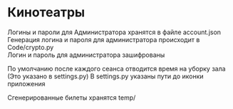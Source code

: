 # Кинотеатры

Логины и пароли для Администратора хранятся в файле account.json  
Генерация логина и пароля для администратора происходит в Code/crypto.py  
Логин и пароль для администратора зашифрованы

По умолчанию после каждого сеанса отводится время на уборку зала
(Это указано в settings.py)
В settings.py указаны пути до иконки приложения 

Сгенерированные билеты хранятся temp/
